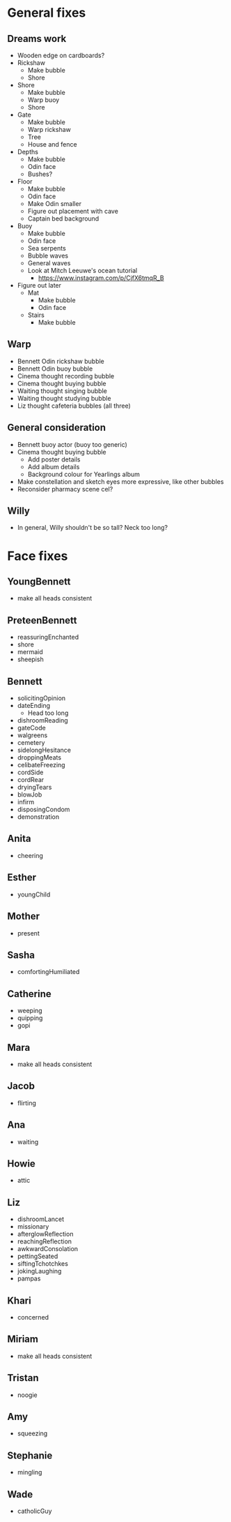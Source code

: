 # General fixes

## Dreams work
* Wooden edge on cardboards?
* Rickshaw
    * Make bubble
    * Shore
* Shore
    * Make bubble
    * Warp buoy
    * Shore
* Gate
    * Make bubble
    * Warp rickshaw
    * Tree
    * House and fence
* Depths
    * Make bubble
    * Odin face
    * Bushes?
* Floor
    * Make bubble
    * Odin face
    * Make Odin smaller
    * Figure out placement with cave
    * Captain bed background
* Buoy
    * Make bubble
    * Odin face
    * Sea serpents
    * Bubble waves
    * General waves
    * Look at Mitch Leeuwe's ocean tutorial
        * https://www.instagram.com/p/CjfX6tmqR_B
* Figure out later
    * Mat
        * Make bubble
        * Odin face
    * Stairs
        * Make bubble

## Warp
* Bennett Odin rickshaw bubble
* Bennett Odin buoy bubble
* Cinema thought recording bubble
* Cinema thought buying bubble
* Waiting thought singing bubble
* Waiting thought studying bubble
* Liz thought cafeteria bubbles (all three)

## General consideration
* Bennett buoy actor (buoy too generic)
* Cinema thought buying bubble
    * Add poster details
    * Add album details
    * Background colour for Yearlings album
* Make constellation and sketch eyes more expressive, like other bubbles
* Reconsider pharmacy scene cel?

## Willy
* In general, Willy shouldn't be so tall? Neck too long?

# Face fixes

## YoungBennett
* make all heads consistent

## PreteenBennett
* reassuringEnchanted
* shore
* mermaid
* sheepish

## Bennett
* solicitingOpinion
* dateEnding
    * Head too long
* dishroomReading
* gateCode
* walgreens
* cemetery
* sidelongHesitance
* droppingMeats
* celibateFreezing
* cordSide
* cordRear
* dryingTears
* blowJob
* infirm
* disposingCondom
* demonstration

## Anita
* cheering

## Esther
* youngChild

## Mother
* present

## Sasha
* comfortingHumiliated

## Catherine
* weeping
* quipping
* gopi

## Mara
* make all heads consistent

## Jacob
* flirting

## Ana
* waiting

## Howie
* attic

## Liz
* dishroomLancet
* missionary
* afterglowReflection
* reachingReflection
* awkwardConsolation
* pettingSeated
* siftingTchotchkes
* jokingLaughing
* pampas

## Khari
* concerned

## Miriam
* make all heads consistent

## Tristan
* noogie

## Amy
* squeezing

## Stephanie
* mingling

## Wade
* catholicGuy

